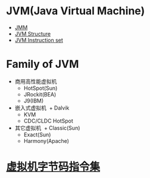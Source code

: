 # JVM(Java Virtual Machine)
+ [JMM]()
+ [JVM Structure](https://github.com/Tanglong9344/jl/blob/master/JVM/structure.md)
+ [JVM Instruction set](https://github.com/Tanglong9344/jl/blob/master/JVM/InstructionSet.md)
# Family of JVM
+ 商用高性能虚拟机
  + HotSpot(Sun)
  + JRockit(BEA)
  + J9(IBM)
+ 嵌入式虚拟机
  + Dalvik
  + KVM
  + CDC/CLDC HotSpot
+ 其它虚拟机
  + Classic(Sun)
  + Exact(Sun)
  + Harmony(Apache)
# [虚拟机字节码指令集](https://github.com/Tanglong9344/jl/blob/master/JVM/instructions.md)
